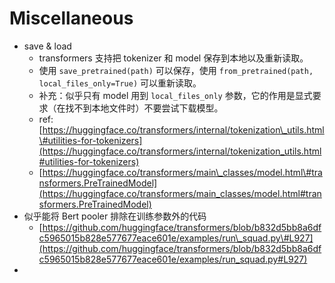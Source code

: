 # Miscellaneous

* save & load
  * transformers 支持把 tokenizer 和 model 保存到本地以及重新读取。
  * 使用 `save_pretrained(path)` 可以保存，使用 `from_pretrained(path, local_files_only=True)` 可以重新读取。
  * 补充：似乎只有 model 用到 `local_files_only` 参数，它的作用是显式要求（在找不到本地文件时）不要尝试下载模型。
  * ref: [https://huggingface.co/transformers/internal/tokenization\_utils.html\#utilities-for-tokenizers](https://huggingface.co/transformers/internal/tokenization_utils.html#utilities-for-tokenizers)
  * [https://huggingface.co/transformers/main\_classes/model.html\#transformers.PreTrainedModel](https://huggingface.co/transformers/main_classes/model.html#transformers.PreTrainedModel)
* 似乎能将 Bert pooler 排除在训练参数外的代码
  * [https://github.com/huggingface/transformers/blob/b832d5bb8a6dfc5965015b828e577677eace601e/examples/run\_squad.py\#L927](https://github.com/huggingface/transformers/blob/b832d5bb8a6dfc5965015b828e577677eace601e/examples/run_squad.py#L927)
* 
